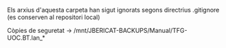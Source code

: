 Els arxius d'aquesta carpeta han sigut ignorats segons directrius .gitignore (es conserven al repositori local)

Còpies de seguretat -> /mnt/JBERICAT-BACKUPS/Manual/TFG-UOC.BT.lan_*
